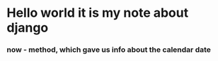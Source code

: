 # Hello world it is my note about django
### now - method, which gave us info about the calendar date
